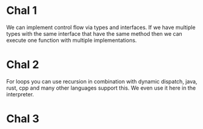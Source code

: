 # Chal 1

We can implement control flow via types and interfaces. If we have multiple
types with the same interface that have the same method then we can execute one
function with multiple implementations.


# Chal 2

For loops you can use recursion in combination with dynamic dispatch, java,
rust, cpp and many other languages support this. We even use it here in the
interpreter.

# Chal 3
